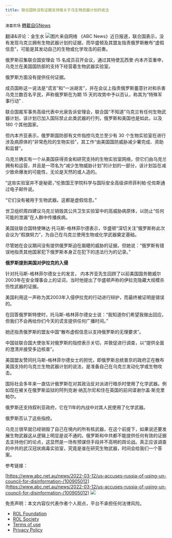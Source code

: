 ```yaml
---
title: 联合国称没有证据支持俄关于乌生物武器计划的说法
---
```

`澳喜农场` [轉載自GNews](https://gnews.org/zh-hans/2162314/)

翻译&评论：金生水
![](https://assets.gnews.org/wp-content/uploads/2022/03/3-76.jpg)图片来自网络
《ABC News》近日报道，联合国表示，没有发现乌克兰拥有生物武器计划的证据，而华盛顿及其盟友指责俄罗斯散布“虚假信息”，可能是其发动自己的生物或化学攻击的前奏。

俄罗斯召集联合国安理会 15 名成员召开会议，通过其特使瓦西里·内本齐亚重申，乌克兰在美国国防部的支持下经营着生物武器实验室。

俄罗斯方面没有提供任何证据。

成员国称这一说法是“谎言”和“一派胡言”，并在会议上指责俄罗斯蓄意针对和杀害乌克兰数百名平民，声称俄罗斯在为期 15 天的攻势中予以否认，称其为“特殊军事行动” .

联合国裁军事务高级代表中光泉告诉安理会，联合国“不知道”乌克兰有任何生物武器计划，该计划已加入国际禁止此类武器的行列，俄罗斯和美国也是如此，以及 180 个其他国家。

但内本齐亚表示，俄罗斯国防部有文件指控乌克兰至少有 30 个生物实验室在进行涉及病原体的“非常危险的生物实验”，其工作“由美国国防威胁减少署完成、资助和监督”。

乌克兰确实有一个从美国获得资金和研究支持的生物实验室网络，但它们由乌克兰拥有和运营，并且是一项名为“减少生物威胁计划”的计划的一部分，该计划旨在减少致命爆发的可能性，无论是天然的或人造的。

“这些实验室并不是秘密，”伦敦国王学院科学与国际安全高级讲师菲利帕·伦佐斯通过电子邮件说。

“它们没有被用于生物武器。这都是虚假信息。”

世卫组织周四建议乌克兰销毁其公共卫生实验室中的高威胁病原体，以防止“任何可能的泄漏”在人群中传播疾病。

美国驻联合国特使琳达·托马斯-格林菲尔德表示，华盛顿“深切关注”俄罗斯称此次会议为“假旗努力”，为自己在乌克兰使用生物或化学武器奠定基础。

尽管她在会议期间没有提供俄罗斯迫在眉睫的威胁的证据，但她说：“俄罗斯有错误地指责其他国家犯下俄罗斯本身正在犯下的违法行为的记录。”

**俄罗斯提到美国对伊拉克的入侵**

针对托马斯-格林菲尔德女士的发言， 内本齐亚先生回顾了以前美国国务鲍威尔2003年在安全理事会上的证词，当时他提出了华盛顿声称的伊拉克隐藏大规模杀伤性武器的证据。

美国利用这一声称为其2003年入侵伊拉克的行动进行辩护，而最终被证明是错误的。

在回答俄罗斯特使时，托马斯-格林菲尔德女士说：“我知道你们希望我做出回应，但我们不会再给你们今天的谎言提供任何广播时间。”

她还指责俄罗斯的盟友中国“散布虚假信息以支持俄罗斯的无理要求”。

中国驻联合国大使张军对俄罗斯的指控表示关切，并敦促进行调查，以“提供全面的澄清并接受多边核查”。

美国盟友赞同托马斯-格林菲尔德女士的担忧，即俄罗斯总统普京的政府正在散布美国支持的乌克兰生物武器计划的说法，是准备自己在乌克兰发动化学或生物攻击。

国际社会多年来一直估计俄罗斯在对其政治反对派进行暗杀时使用了化学武器。例如现在被关在俄罗斯监狱的阿列克谢·纳瓦尔尼和住在英国的前间谍谢尔盖·斯克里帕尔。

俄罗斯还支持叙利亚政府，它在11年的内战中对其人民使用了化学武器。

俄罗斯否认了这些指控。

乌克兰很早就已经销毁了自己在境内的所有核武器，在这个前提下，如果说还要发展生物武器这从逻辑上明显是说不通的。俄罗斯和中共都不能提供任何有效的证据去支持他们的论点，这显然是一场有预谋但手段并不高明的舆论战。真正应该调查的中共的武汉冠状病毒实验室，究竟是谁在研究生物武器，时间会给我们一个答案。

参考链接：

[https://www.abc.net.au/news/2022-03-12/us-accuses-russia-of-using-un-council-for-disinformation-/100905012](https://www.abc.net.au/news/2022-03-12/us-accuses-russia-of-using-un-council-for-disinformation-/100905012)
![](https://assets.gnews.org/wp-content/uploads/2022/03/澳喜图标2-1.jpg)
 

免责声明：本文内容仅代表作者个人观点，平台不承担任何法律风险。

- [ROL Foundation](https://rolfoundation.org/)
- [ROL Society](https://rolsociety.org/)
- [Terms of use](https://gnews.org/terms-of-use-3/)
- [Privacy Policy](https://gnews.org/privacy-policy/)
